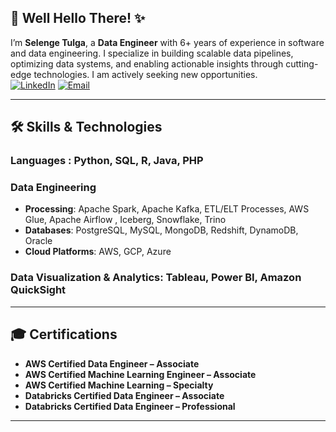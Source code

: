 ## 👋 Well Hello There! ✨  

I’m **Selenge Tulga**, a **Data Engineer** with 6+ years of experience in software and data engineering. I specialize in building scalable data pipelines, optimizing data systems, and enabling actionable insights through cutting-edge technologies. I am actively seeking new opportunities.  
[![LinkedIn](https://img.shields.io/badge/LinkedIn-0077B5?style=for-the-badge&logo=linkedin&logoColor=white)](https://www.linkedin.com/in/selenge-tulga/)
[![Email](https://img.shields.io/badge/Email-D14836?style=for-the-badge&logo=gmail&logoColor=white)](mailto:selengetu@gmail.com)

---

## 🛠️ Skills & Technologies  

### **Languages**  : Python, SQL, R, Java, PHP

### **Data Engineering**  
- **Processing**: Apache Spark, Apache Kafka, ETL/ELT Processes, AWS Glue, Apache Airflow , Iceberg, Snowflake, Trino
- **Databases**: PostgreSQL, MySQL, MongoDB, Redshift, DynamoDB, Oracle  
- **Cloud Platforms**: AWS, GCP, Azure

### **Data Visualization & Analytics**: Tableau, Power BI, Amazon QuickSight

---

## 🎓 Certifications  

- **AWS Certified Data Engineer – Associate**
- **AWS Certified Machine Learning Engineer – Associate**  
- **AWS Certified Machine Learning – Specialty**  
- **Databricks Certified Data Engineer – Associate**  
- **Databricks Certified Data Engineer – Professional**  

---

